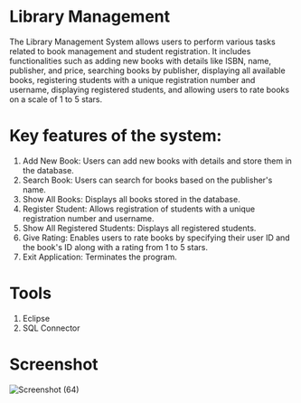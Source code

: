 # Library Management
The Library Management System allows users to perform various tasks related to book management and student registration. It includes functionalities such as adding new books with details like ISBN, name, publisher, and price, searching books by publisher, displaying all available books, registering students with a unique registration number and username, displaying registered students, and allowing users to rate books on a scale of 1 to 5 stars.
# Key features of the system:

1. Add New Book: Users can add new books with details and store them in the database.
2. Search Book: Users can search for books based on the publisher's name.
3. Show All Books: Displays all books stored in the database.
4. Register Student: Allows registration of students with a unique registration number and username.
5. Show All Registered Students: Displays all registered students.
6. Give Rating: Enables users to rate books by specifying their user ID and the book's ID along with a rating from 1 to 5 stars.
7. Exit Application: Terminates the program.

# Tools
1. Eclipse
2. SQL Connector
# Screenshot
![Screenshot (64)](https://github.com/habi-navitha/Library-Management/assets/141555190/0725daa7-fad0-4bae-8bec-8b1022a97ab5)
